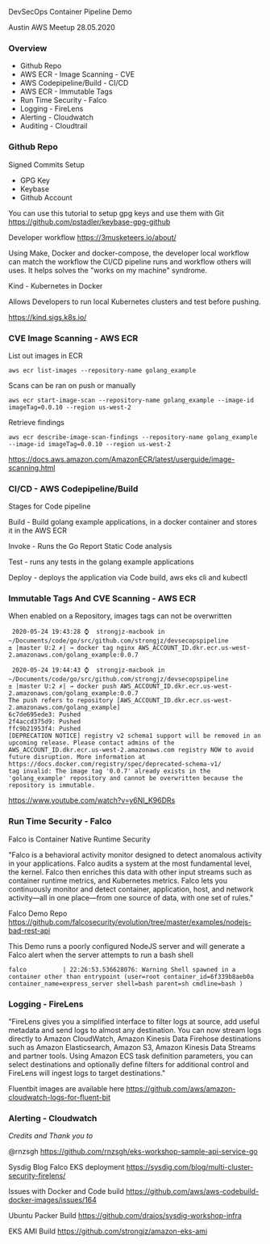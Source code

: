 DevSecOps Container Pipeline Demo 

Austin AWS Meetup 28.05.2020

### Overview 

* Github Repo
* AWS ECR - Image Scanning - CVE
* AWS Codepipeline/Build - CI/CD
* AWS ECR - Immutable Tags 
* Run Time Security - Falco
* Logging - FireLens 
* Alerting - Cloudwatch
* Auditing - Cloudtrail 

### Github Repo

Signed Commits Setup

* GPG Key
* Keybase
* Github Account 

You can use this tutorial to setup gpg keys and use them with Git
https://github.com/pstadler/keybase-gpg-github

Developer workflow
https://3musketeers.io/about/

Using Make, Docker and docker-compose, the developer local workflow can match the workflow the CI/CD pipeline runs
and workflow others will uses. It helps solves the "works on my machine" syndrome. 

Kind - Kubernetes in Docker 

Allows Developers to run local Kubernetes clusters and test before pushing. 

https://kind.sigs.k8s.io/

### CVE Image Scanning - AWS ECR 

List out images in ECR 
    
    aws ecr list-images --repository-name golang_example 
    
Scans can be ran on push or manually

    aws ecr start-image-scan --repository-name golang_example --image-id imageTag=0.0.10 --region us-west-2

Retrieve findings 

    aws ecr describe-image-scan-findings --repository-name golang_example --image-id imageTag=0.0.10 --region us-west-2


https://docs.aws.amazon.com/AmazonECR/latest/userguide/image-scanning.html

### CI/CD - AWS Codepipeline/Build 

Stages for Code pipeline 

Build - Build golang example applications, in a docker container and stores it in the AWS ECR

Invoke - Runs the Go Report Static Code analysis

Test - runs any tests in the golang example applications

Deploy - deploys the application via Code build, aws eks cli and kubectl 


### Immutable Tags And CVE Scanning - AWS ECR 

When enabled on a Repository, images tags can not be overwritten 

     2020-05-24 19:43:28 ⌚  strongjz-macbook in ~/Documents/code/go/src/github.com/strongjz/devsecopspipeline
    ± |master U:2 ✗| → docker tag nginx AWS_ACCOUNT_ID.dkr.ecr.us-west-2.amazonaws.com/golang_example:0.0.7
    
     2020-05-24 19:44:43 ⌚  strongjz-macbook in ~/Documents/code/go/src/github.com/strongjz/devsecopspipeline
    ± |master U:2 ✗| → docker push AWS_ACCOUNT_ID.dkr.ecr.us-west-2.amazonaws.com/golang_example:0.0.7
    The push refers to repository [AWS_ACCOUNT_ID.dkr.ecr.us-west-2.amazonaws.com/golang_example]
    6c7de695ede3: Pushed 
    2f4accd375d9: Pushed 
    ffc9b21953f4: Pushed 
    [DEPRECATION NOTICE] registry v2 schema1 support will be removed in an upcoming release. Please contact admins of the AWS_ACCOUNT_ID.dkr.ecr.us-west-2.amazonaws.com registry NOW to avoid future disruption. More information at https://docs.docker.com/registry/spec/deprecated-schema-v1/
    tag invalid: The image tag '0.0.7' already exists in the 'golang_example' repository and cannot be overwritten because the repository is immutable.


https://www.youtube.com/watch?v=y6NI_K96DRs


### Run Time Security - Falco

Falco is Container Native Runtime Security

"Falco is a behavioral activity monitor designed to detect anomalous activity in your applications. Falco audits a 
system at the most fundamental level, the kernel. Falco then enriches this data with other input streams such as 
container runtime metrics, and Kubernetes metrics. Falco lets you continuously monitor and detect container, 
application, host, and network activity—all in one place—from one source of data, with one set of rules."

Falco Demo Repo
https://github.com/falcosecurity/evolution/tree/master/examples/nodejs-bad-rest-api

This Demo runs a poorly configured NodeJS server and will generate a Falco alert when the server attempts to run a bash shell

    falco          | 22:26:53.536628076: Warning Shell spawned in a container other than entrypoint (user=root container_id=6f339b8aeb0a container_name=express_server shell=bash parent=sh cmdline=bash )


### Logging - FireLens 

"FireLens gives you a simplified interface to filter logs at source, add useful metadata and send logs to almost any 
destination. You can now stream logs directly to Amazon CloudWatch, Amazon Kinesis Data Firehose destinations such as 
Amazon Elasticsearch, Amazon S3, Amazon Kinesis Data Streams and partner tools. Using Amazon ECS task definition 
parameters, you can select destinations and optionally define filters for additional control and FireLens will ingest 
logs to target destinations."

Fluentbit images are available here 
https://github.com/aws/amazon-cloudwatch-logs-for-fluent-bit

### Alerting - Cloudwatch

*Credits and Thank you to* 

@rnzsgh https://github.com/rnzsgh/eks-workshop-sample-api-service-go

Sysdig Blog Falco EKS deployment https://sysdig.com/blog/multi-cluster-security-firelens/

Issues with Docker and Code build https://github.com/aws/aws-codebuild-docker-images/issues/164

Ubuntu Packer Build https://github.com/draios/sysdig-workshop-infra

EKS AMI Build https://github.com/strongjz/amazon-eks-ami


